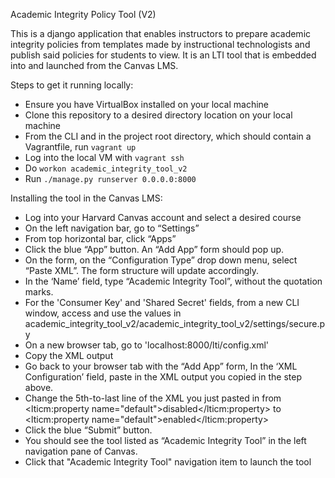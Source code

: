 Academic Integrity Policy Tool (V2)

This is a django application that enables instructors to prepare academic integrity policies from templates made by instructional technologists and publish said policies for students to view. It is an LTI tool that is embedded into and launched from the Canvas LMS.

Steps to get it running locally:
* Ensure you have VirtualBox installed on your local machine
* Clone this repository to a desired directory location on your local machine
* From the CLI and in the project root directory, which should contain a Vagrantfile, run `vagrant up`
* Log into the local VM with `vagrant ssh`
* Do `workon academic_integrity_tool_v2`
* Run `./manage.py runserver 0.0.0.0:8000`

Installing the tool in the Canvas LMS:
* Log into your Harvard Canvas account and select a desired course
* On the left navigation bar, go to “Settings”
* From top horizontal bar, click “Apps”
* Click the blue “App” button. An “Add App” form should pop up.
* On the form, on the “Configuration Type” drop down menu, select “Paste XML”. The form structure will update accordingly.
* In the ‘Name’ field, type “Academic Integrity Tool”, without the quotation marks.
* For the 'Consumer Key' and 'Shared Secret' fields, from a new CLI window, access and use the values in academic_integrity_tool_v2/academic_integrity_tool_v2/settings/secure.py
* On a new browser tab, go to 'localhost:8000/lti/config.xml'
* Copy the XML output
* Go back to your browser tab with the “Add App” form, In the ‘XML Configuration’ field, paste in the XML output you copied in the step above.
* Change the 5th-to-last line of the XML you just pasted in from
<lticm:property name="default">disabled</lticm:property>
to
<lticm:property name="default">enabled</lticm:property>
* Click the blue “Submit” button.
* You should see the tool listed as “Academic Integrity Tool” in the left navigation pane of Canvas.
* Click that "Academic Integrity Tool" navigation item to launch the tool
